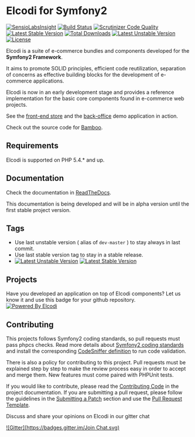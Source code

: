 Elcodi for Symfony2
===================
[![SensioLabsInsight](https://insight.sensiolabs.com/projects/6aaa1c45-e569-4f31-8344-6aab899ed083/mini.png)](https://insight.sensiolabs.com/projects/6aaa1c45-e569-4f31-8344-6aab899ed083)
[![Build Status](https://travis-ci.org/elcodi/elcodi.svg?branch=master)](https://travis-ci.org/elcodi/elcodi)
[![Scrutinizer Code Quality](https://scrutinizer-ci.com/g/elcodi/elcodi/badges/quality-score.png?b=master)](https://scrutinizer-ci.com/g/elcodi/elcodi/?branch=master)
[![Latest Stable Version](https://poser.pugx.org/elcodi/elcodi/v/stable.png)](https://packagist.org/packages/elcodi/elcodi)
[![Total Downloads](https://poser.pugx.org/elcodi/elcodi/downloads.png)](https://packagist.org/packages/elcodi/elcodi)
[![Latest Unstable Version](https://poser.pugx.org/elcodi/elcodi/v/unstable.png)](https://packagist.org/packages/elcodi/elcodi)
[![License](https://poser.pugx.org/elcodi/elcodi/license.png)](https://packagist.org/packages/elcodi/elcodi)

Elcodi is a suite of e-commerce bundles and components developed for the **Symfony2 Framework**.

It aims to promote SOLID principles, efficient code reutilization, separation of concerns as effective building blocks for the development of e-commerce applications.

Elcodi is now in an early development stage and provides a reference implementation for the basic core components found in e-commerce web projects.

See the [front-end store](http://bamboo.elcodi.com) and the [back-office](http://bamboo.elcodi.com/admin) demo application in action.

Check out the source code for [Bamboo](https://github.com/elcodi/bamboo).

Requirements
------------

Elcodi is supported on PHP 5.4.* and up.


Documentation
-------------

Check the documentation in [ReadTheDocs](http://elcodi.readthedocs.org/).

This documentation is being developed and will be in alpha version until the first
stable project version.


Tags
----

* Use last unstable version ( alias of `dev-master` ) to stay always in last commit.
* Use last stable version tag to stay in a stable release.
* [![Latest Unstable Version](https://poser.pugx.org/elcodi/elcodi/v/unstable.png)](https://packagist.org/packages/elcodi/elcodi)  [![Latest Stable Version](https://poser.pugx.org/elcodi/elcodi/v/stable.png)](https://packagist.org/packages/elcodi/elcodi)


Projects
--------

Have you developed an application on top of Elcodi components? Let us know it and use 
this badge for your github repository.  
[![Powered By Elcodi](http://elcodi.io/static/elcodi.badge.png)](http://github.com/elcodi)


Contributing
------------

This projects follows Symfony2 coding standards, so pull requests must pass phpcs
checks. Read more details about
[Symfony2 coding standards](http://symfony.com/doc/current/contributing/code/standards.html)
and install the corresponding [CodeSniffer definition](https://github.com/opensky/Symfony2-coding-standard) 
to run code validation.

There is also a policy for contributing to this project. Pull requests must
be explained step by step to make the review process easy in order to
accept and merge them. New features must come paired with PHPUnit tests.

If you would like to contribute, please read the [Contributing Code][1] in the project
documentation. If you are submitting a pull request, please follow the guidelines
in the [Submitting a Patch][2] section and use the [Pull Request Template][3].

Discuss and share your opinions on Elcodi in our gitter chat

[![Gitter](https://badges.gitter.im/Join Chat.svg)](https://gitter.im/elcodi/elcodi)


[1]: http://symfony.com/doc/current/contributing/code/index.html
[2]: http://symfony.com/doc/current/contributing/code/patches.html#check-list
[3]: http://symfony.com/doc/current/contributing/code/patches.html#make-a-pull-request
